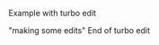 Example with turbo edit
<ternary-edit path="foo/bar/file.js" description="turbo edit description">

<!-- hello -->

"making some edits"
</ternary-edit>
End of turbo edit
